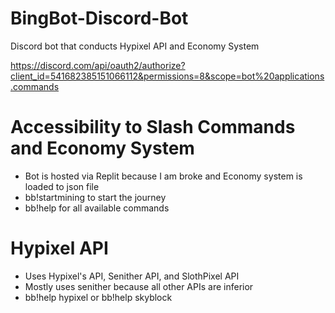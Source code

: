 # BingBot-Discord-Bot
Discord bot that conducts Hypixel API and Economy System

https://discord.com/api/oauth2/authorize?client_id=541682385151066112&permissions=8&scope=bot%20applications.commands


# Accessibility to Slash Commands and Economy System

- Bot is hosted via Replit because I am broke and Economy system is loaded to json file
- bb!startmining to start the journey
- bb!help for all available commands

# Hypixel API 

- Uses Hypixel's API, Senither API, and SlothPixel API
- Mostly uses senither because all other APIs are inferior 
- bb!help hypixel or bb!help skyblock
